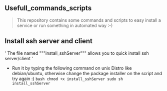 ## Usefull_commands_scripts
>This repository contains some commands and scripts to easy install a service or run something in automated way :-)
>
## Install ssh server and client
' The file named """install_sshServer""" allows you to quick install ssh server/client 
'
+ Run it by typing the following command on unix Distro like debian/ubuntu, otherwise change the package installer  on the script and try again :)
` bash
	chmod +x install_sshServer
	sudo sh install_sshServer
` 